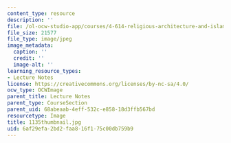 ```yaml
---
content_type: resource
description: ''
file: /ol-ocw-studio-app/courses/4-614-religious-architecture-and-islamic-cultures-fall-2002/6af29efa2bd2faa816f175c00db759b9_1135thumbnail.jpg
file_size: 21577
file_type: image/jpeg
image_metadata:
  caption: ''
  credit: ''
  image-alt: ''
learning_resource_types:
- Lecture Notes
license: https://creativecommons.org/licenses/by-nc-sa/4.0/
ocw_type: OCWImage
parent_title: Lecture Notes
parent_type: CourseSection
parent_uid: 68abeaab-4eff-532c-e858-18d3ffb567bd
resourcetype: Image
title: 1135thumbnail.jpg
uid: 6af29efa-2bd2-faa8-16f1-75c00db759b9
---
```

